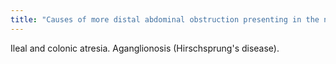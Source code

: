 ```yaml
---
title: "Causes of more distal abdominal obstruction presenting in the newborn include"
---
```

Ileal and colonic atresia. Aganglionosis (Hirschsprung's disease).

